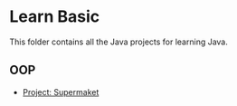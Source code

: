 # Learn Basic

This folder contains all the Java projects for learning Java.

## OOP

- [Project: Supermaket](./supermarket/)
